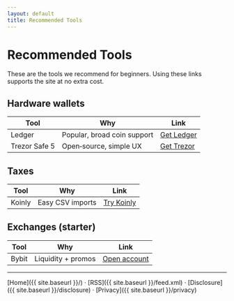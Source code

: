 ```yaml
---
layout: default
title: Recommended Tools
---
```


# Recommended Tools

These are the tools we recommend for beginners. Using these links supports the site at no extra cost.

## Hardware wallets

| Tool | Why | Link |
|---|---|---|
| Ledger | Popular, broad coin support | <a data-aff="ledger" href="{{ site.data.affiliates.ledger }}">Get Ledger</a> |
| Trezor Safe 5 | Open‑source, simple UX | <a data-aff="trezor" href="{{ site.data.affiliates.trezor }}">Get Trezor</a> |

## Taxes

| Tool | Why | Link |
|---|---|---|
| Koinly | Easy CSV imports | <a data-aff="koinly" href="{{ site.data.affiliates.koinly }}">Try Koinly</a> |

## Exchanges (starter)

| Tool | Why | Link |
|---|---|---|
| Bybit | Liquidity + promos | <a data-aff="bybit" href="{{ site.data.affiliates.bybit }}">Open account</a> |

---

[Home]({{ site.baseurl }}/) · [RSS]({{ site.baseurl }}/feed.xml) · [Disclosure]({{ site.baseurl }}/disclosure) · [Privacy]({{ site.baseurl }}/privacy)


